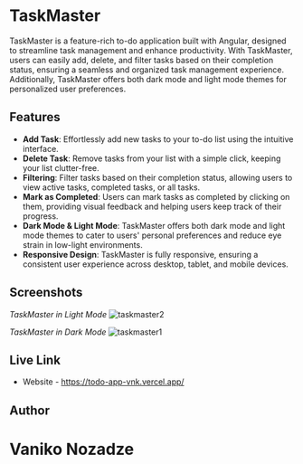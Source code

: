# TaskMaster

TaskMaster is a feature-rich to-do application built with Angular, designed to streamline task management and enhance productivity. With TaskMaster, users can easily add, delete, and filter tasks based on their completion status, ensuring a seamless and organized task management experience. Additionally, TaskMaster offers both dark mode and light mode themes for personalized user preferences.

## Features

- **Add Task**: Effortlessly add new tasks to your to-do list using the intuitive interface.
- **Delete Task**: Remove tasks from your list with a simple click, keeping your list clutter-free.
- **Filtering**: Filter tasks based on their completion status, allowing users to view active tasks, completed tasks, or all tasks.
- **Mark as Completed**: Users can mark tasks as completed by clicking on them, providing visual feedback and helping users keep track of their progress.
- **Dark Mode & Light Mode**: TaskMaster offers both dark mode and light mode themes to cater to users' personal preferences and reduce eye strain in low-light environments.
- **Responsive Design**: TaskMaster is fully responsive, ensuring a consistent user experience across desktop, tablet, and mobile devices.


## Screenshots

*TaskMaster in Light Mode*
![taskmaster2](https://github.com/vanikonozadze/Task-Master/assets/115501603/6df6d6a9-7614-4984-81b6-9f817297515e)


*TaskMaster in Dark Mode*
![taskmaster1](https://github.com/vanikonozadze/Task-Master/assets/115501603/a24ebcf1-e95c-4705-a8cc-2ad7acbbf169)

## Live Link

- Website - https://todo-app-vnk.vercel.app/

## Author

# Vaniko Nozadze
